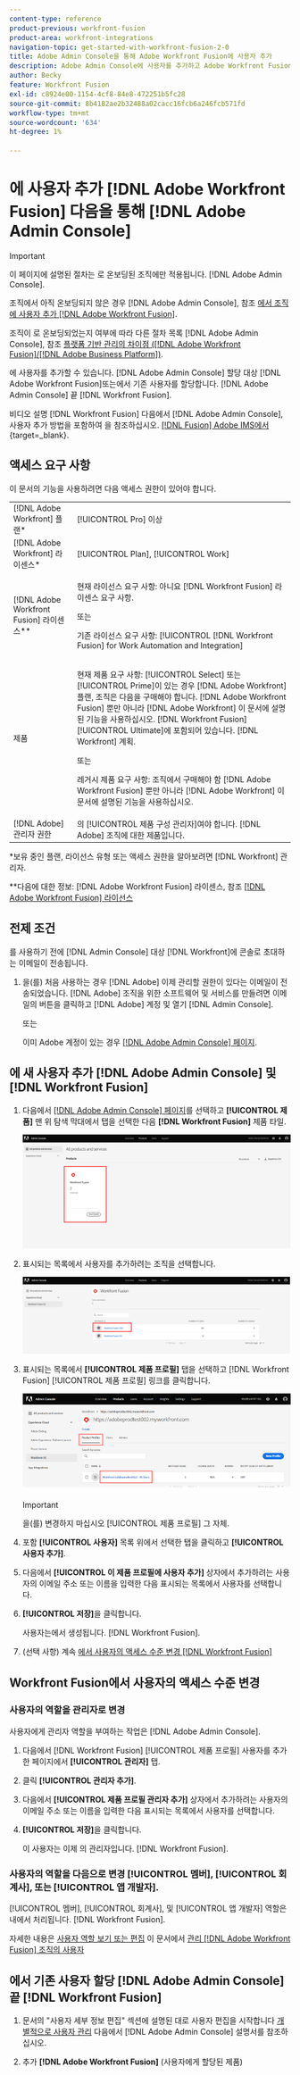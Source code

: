 ```yaml
---
content-type: reference
product-previous: workfront-fusion
product-area: workfront-integrations
navigation-topic: get-started-with-workfront-fusion-2-0
title: Adobe Admin Console을 통해 Adobe Workfront Fusion에 사용자 추가
description: Adobe Admin Console에 사용자를 추가하고 Adobe Workfront Fusion에 할당하거나 Adobe Admin Console의 기존 사용자를 Workfront Fusion에 할당할 수 있습니다.
author: Becky
feature: Workfront Fusion
exl-id: c8924e00-1154-4cf8-84e8-472251b5fc28
source-git-commit: 8b4182ae2b32488a02cacc16fcb6a246fcb571fd
workflow-type: tm+mt
source-wordcount: '634'
ht-degree: 1%

---
```


# 에 사용자 추가 [!DNL Adobe Workfront Fusion] 다음을 통해 [!DNL Adobe Admin Console]

>[!IMPORTANT]
>
>이 페이지에 설명된 절차는 로 온보딩된 조직에만 적용됩니다. [!DNL Adobe Admin Console].
>
>조직에서 아직 온보딩되지 않은 경우 [!DNL Adobe Admin Console], 참조 [에서 조직에 사용자 추가 [!DNL Adobe Workfront Fusion]](../organizations/add-user-to-an-organization.md).
>
>조직이 로 온보딩되었는지 여부에 따라 다른 절차 목록 [!DNL Adobe Admin Console], 참조 [플랫폼 기반 관리의 차이점 ([!DNL Adobe Workfront Fusion]/[!DNL Adobe Business Platform])](../fusion-in-admin-console/fusion-adobe-admin-console.md).

에 사용자를 추가할 수 있습니다. [!DNL Adobe Admin Console] 할당 대상 [!DNL Adobe Workfront Fusion]또는에서 기존 사용자를 할당합니다. [!DNL Adobe Admin Console] 끝 [!DNL Workfront Fusion].

비디오 설명 [!DNL Workfront Fusion] 다음에서 [!DNL Adobe Admin Console], 사용자 추가 방법을 포함하여 을 참조하십시오. [[!DNL Fusion] Adobe IMS에서](https://video.tv.adobe.com/v/3412464/){target=_blank}.

## 액세스 요구 사항

이 문서의 기능을 사용하려면 다음 액세스 권한이 있어야 합니다.

<table style="table-layout:auto"> 
 <col> 
 <col> 
 <tbody> 
  <tr> 
   <td role="rowheader">[!DNL Adobe Workfront] 플랜*</td> 
   <td> <p>[!UICONTROL Pro] 이상</p> </td> 
  </tr> 
  <tr data-mc-conditions=""> 
   <td role="rowheader">[!DNL Adobe Workfront] 라이센스*</td> 
   <td> <p>[!UICONTROL Plan], [!UICONTROL Work]</p> </td> 
  </tr> 
  <tr> 
   <td role="rowheader">[!DNL Adobe Workfront Fusion] 라이센스**</td> 
   <td>
   <p>현재 라이선스 요구 사항: 아니요 [!DNL Workfront Fusion] 라이센스 요구 사항.</p>
   <p>또는</p>
   <p>기존 라이선스 요구 사항: [!UICONTROL [!DNL Workfront Fusion] for Work Automation and Integration] </p>
   </td> 
  </tr> 
  <tr> 
   <td role="rowheader">제품</td> 
   <td>
   <p>현재 제품 요구 사항: [!UICONTROL Select] 또는 [!UICONTROL Prime]이 있는 경우 [!DNL Adobe Workfront] 플랜, 조직은 다음을 구매해야 합니다. [!DNL Adobe Workfront Fusion] 뿐만 아니라 [!DNL Adobe Workfront] 이 문서에 설명된 기능을 사용하십시오. [!DNL Workfront Fusion] [!UICONTROL Ultimate]에 포함되어 있습니다. [!DNL Workfront] 계획.</p>
   <p>또는</p>
   <p>레거시 제품 요구 사항: 조직에서 구매해야 함 [!DNL Adobe Workfront Fusion] 뿐만 아니라 [!DNL Adobe Workfront] 이 문서에 설명된 기능을 사용하십시오.</p>
   </td> 
  </tr>
   <tr> 
   <td role="rowheader">[!DNL Adobe] 관리자 권한</td> 
   <td>의 [!UICONTROL 제품 구성 관리자]여야 합니다. [!DNL Adobe] 조직에 대한 제품입니다.</td> 
  </tr>
  </tbody> 
</table>

&#42;보유 중인 플랜, 라이선스 유형 또는 액세스 권한을 알아보려면 [!DNL Workfront] 관리자.

&#42;&#42;다음에 대한 정보: [!DNL Adobe Workfront Fusion] 라이센스, 참조 [[!DNL Adobe Workfront Fusion] 라이선스](../../workfront-fusion/get-started/license-automation-vs-integration.md)



## 전제 조건

를 사용하기 전에 [!DNL Admin Console] 대상 [!DNL Workfront]에 콘솔로 초대하는 이메일이 전송됩니다.

1. 을(를) 처음 사용하는 경우 [!DNL Adobe] 이제 관리할 권한이 있다는 이메일이 전송되었습니다. [!DNL Adobe] 조직을 위한 소프트웨어 및 서비스를 만들려면 이메일의 버튼을 클릭하고 [!DNL Adobe] 계정 및 열기 [!DNL Admin Console].

   또는

   이미 Adobe 계정이 있는 경우 [[!DNL Adobe Admin Console] 페이지](https://adminconsole.adobe.com/).


## 에 새 사용자 추가 [!DNL Adobe Admin Console] 및 [!DNL Workfront Fusion]

1. 다음에서 [[!DNL Adobe Admin Console] 페이지](https://adminconsole.adobe.com/)를 선택하고 **[!UICONTROL 제품]** 맨 위 탐색 막대에서 탭을 선택한 다음 **[!DNL Workfront Fusion]** 제품 타일.

   ![Admin Console의 Fusion](assets/fusion-product-admin-console.png)

1. 표시되는 목록에서 사용자를 추가하려는 조직을 선택합니다.

   ![Admin Console의 Fusion 인스턴스](assets/fusion-instances-admin-console.png)

1. 표시되는 목록에서 **[!UICONTROL 제품 프로필]** 탭을 선택하고 [!DNL Workfront Fusion] [!UICONTROL 제품 프로필] 링크를 클릭합니다.

   ![Workfront Fusion 제품 프로필](../../administration-and-setup/add-users/create-and-manage-users/assets/prod-profile-1.png)

   >[!IMPORTANT]
   >
   > 을(를) 변경하지 마십시오 [!UICONTROL 제품 프로필] 그 자체.

1. 포함 **[!UICONTROL 사용자]** 목록 위에서 선택한 탭을 클릭하고 **[!UICONTROL 사용자 추가]**.

1. 다음에서 **[!UICONTROL 이 제품 프로필에 사용자 추가]** 상자에서 추가하려는 사용자의 이메일 주소 또는 이름을 입력한 다음 표시되는 목록에서 사용자를 선택합니다.

1. **[!UICONTROL 저장]**&#x200B;을 클릭합니다.

   사용자는에서 생성됩니다. [!DNL Workfront Fusion].

   <!--
    >[!IMPORTANT]
    >
    > Do not make any changes to the Product Profile itself.
    -->

1. (선택 사항) 계속 [에서 사용자의 액세스 수준 변경 [!DNL Workfront Fusion]](#change-a-users-access-level-in-workfront-fusion)

## Workfront Fusion에서 사용자의 액세스 수준 변경

### 사용자의 역할을 관리자로 변경

사용자에게 관리자 역할을 부여하는 작업은 [!DNL Adobe Admin Console].

1. 다음에서 [!DNL Workfront Fusion] [!UICONTROL 제품 프로필] 사용자를 추가한 페이지에서 **[!UICONTROL 관리자]** 탭.

1. 클릭 **[!UICONTROL 관리자 추가]**.

1. 다음에서 **[!UICONTROL 제품 프로필 관리자 추가]** 상자에서 추가하려는 사용자의 이메일 주소 또는 이름을 입력한 다음 표시되는 목록에서 사용자를 선택합니다.

1. **[!UICONTROL 저장]**&#x200B;을 클릭합니다.

   이 사용자는 이제 의 관리자입니다. [!DNL Workfront Fusion].

### 사용자의 역할을 다음으로 변경 [!UICONTROL 멤버], [!UICONTROL 회계사], 또는 [!UICONTROL 앱 개발자].

[!UICONTROL 멤버], [!UICONTROL 회계사], 및 [!UICONTROL 앱 개발자] 역할은 내에서 처리됩니다. [!DNL Workfront Fusion].

자세한 내용은 [사용자 역할 보기 또는 편집](../organizations/manage-fusion-users.md#view-or-edit-user-roles) 이 문서에서 [관리 [!DNL Adobe Workfront Fusion] 조직의 사용자](../organizations/manage-fusion-users.md)

## 에서 기존 사용자 할당 [!DNL Adobe Admin Console] 끝 [!DNL Workfront Fusion]

1. 문서의 &quot;사용자 세부 정보 편집&quot; 섹션에 설명된 대로 사용자 편집을 시작합니다 [개별적으로 사용자 관리](https://helpx.adobe.com/enterprise/using/manage-users-individually.html) 다음에서 [!DNL Adobe Admin Console] 설명서를 참조하십시오.

1. 추가 **[!DNL Adobe Workfront Fusion]** (사용자에게 할당된 제품)
